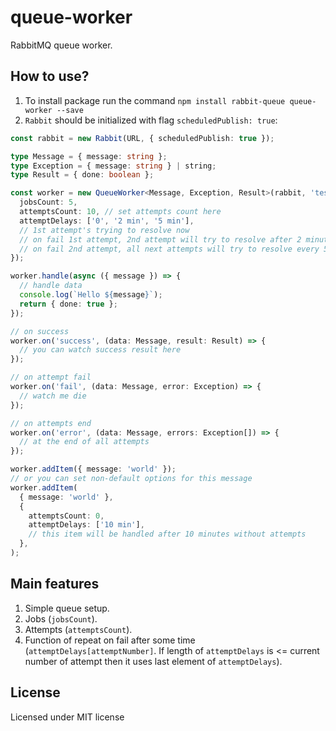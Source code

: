 # queue-worker

RabbitMQ queue worker.

## How to use?

1. To install package run the command `npm install rabbit-queue queue-worker --save`
2. `Rabbit` should be initialized with flag `scheduledPublish: true`:

```typescript
const rabbit = new Rabbit(URL, { scheduledPublish: true });

type Message = { message: string };
type Exception = { message: string } | string;
type Result = { done: boolean };

const worker = new QueueWorker<Message, Exception, Result>(rabbit, 'test', {
  jobsCount: 5,
  attemptsCount: 10, // set attempts count here
  attemptDelays: ['0', '2 min', '5 min'],
  // 1st attempt's trying to resolve now
  // on fail 1st attempt, 2nd attempt will try to resolve after 2 minutes
  // on fail 2nd attempt, all next attempts will try to resolve every 5 minutes
});

worker.handle(async ({ message }) => {
  // handle data
  console.log(`Hello ${message}`);
  return { done: true };
});

// on success
worker.on('success', (data: Message, result: Result) => {
  // you can watch success result here
});

// on attempt fail
worker.on('fail', (data: Message, error: Exception) => {
  // watch me die
});

// on attempts end
worker.on('error', (data: Message, errors: Exception[]) => {
  // at the end of all attempts
});

worker.addItem({ message: 'world' });
// or you can set non-default options for this message
worker.addItem(
  { message: 'world' },
  {
    attemptsCount: 0,
    attemptDelays: ['10 min'],
    // this item will be handled after 10 minutes without attempts
  },
);
```

## Main features

1. Simple queue setup.
2. Jobs (`jobsCount`).
3. Attempts (`attemptsCount`).
4. Function of repeat on fail after some time (`attemptDelays[attemptNumber]`.
   If length of `attemptDelays` is <= current number of attempt then it uses last element of `attemptDelays`).

## License

Licensed under MIT license
